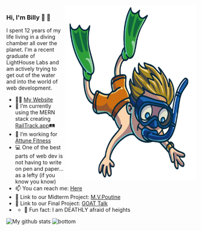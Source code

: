 <img align="right" src="https://github.com/Billex87/Billex87/blob/main/favpng_florida-scuba-divers-underwater-diving-diving-mask-scuba-diving.png" width=350px height=465px/>

### Hi, I'm Billy 🤿 👋
I spent 12 years of my life living in a diving chamber all over the planet. I'm a recent graduate of LightHouse Labs and am actively trying to get out of the water and into the world of web development.

- 👨‍💼 <a href="https://billymckinnon.com" alt="My site">My Website</a>
- 🚆 I’m currently using the MERN stack creating [RailTrack.app](https://railtrack.herokuapp.com)🛤️
- 📱 I’m working for [Attune Fitness](https://attune.app/)
- 💻 One of the best parts of web dev is not having to write on pen and paper... as a lefty (if you know you know)
- 📫 You can reach me: <a href="mailto: billy_mckinnon@hotmail.com">Here</a>
- 🍟 Link to our Midterm Project: [M.V.Poutine](https://drive.google.com/file/d/1qWMjCsRZwXaTALJ5yBUboVkRxfWnzTB-/view?usp=sharing)
- 🏀 Link to our Final Project: [GOAT Talk](https://drive.google.com/file/d/1BDYtnU6JS4ADiOzHGSguMJ8JYRGP1-bX/view?usp=drivesdk)
- - 🤡 Fun fact: I am DEATHLY afraid of heights

 ![My github stats](https://github-readme-stats.vercel.app/api?username=billex87&show_icons=true&theme=nord)
 <img src="https://raw.githubusercontent.com/jayehernandez/jayehernandez/dcd7447c179f5a1131590b6ccba2223e879ab655/readme/bottom.svg" alt="bottom">
